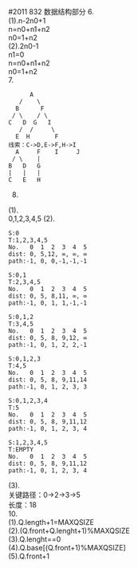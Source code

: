 #2011 832 数据结构部分
6.  
(1).n-2n0+1  
n=n0+n1+n2  
n0=1+n2  
(2).2n0-1  
n1=0  
n=n0+n1+n2  
n0=1+n2  
7.  
```
      A
   /    \
  B      F
 / \    / \  
C   D  G   I
   /  /     \
  E  H       F
线索：C->D,E->F,H->I
  A     F    I     J
 / \    |
B   D   G
|   |   |
C   E   H
```
8.  
(1).  
0,1,2,3,4,5
(2).  
```
S:0
T:1,2,3,4,5
No.   0  1  2  3  4  5
dist: 0, 5,12, ∞, ∞, ∞
path:-1, 0, 0,-1,-1,-1

S:0,1
T:2,3,4,5
No.   0  1  2  3  4  5
dist: 0, 5, 8,11, ∞, ∞
path:-1, 0, 1, 1,-1,-1

S:0,1,2
T:3,4,5
No.   0  1  2  3  4  5
dist: 0, 5, 8, 9,12, ∞
path:-1, 0, 1, 2, 2,-1

S:0,1,2,3
T:4,5
No.   0  1  2  3  4  5
dist: 0, 5, 8, 9,11,14
path:-1, 0, 1, 2, 3, 3

S:0,1,2,3,4
T:5
No.   0  1  2  3  4  5
dist: 0, 5, 8, 9,11,12
path:-1, 0, 1, 2, 3, 4

S:1,2,3,4,5
T:EMPTY
No.   0  1  2  3  4  5
dist: 0, 5, 8, 9,11,12
path:-1, 0, 1, 2, 3, 4
```
(3).  
关键路径：0->2->3->5  
长度：18  
10.  
(1).Q.length+1=MAXQSIZE  
(2).(Q.front+Q.lenght+1)%MAXQSIZE  
(3).Q.lenght==0  
(4).Q.base[(Q.front+1)%MAXQSIZE]  
(5).Q.front+1
